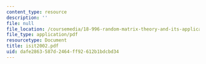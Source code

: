 ```yaml
---
content_type: resource
description: ''
file: null
file_location: /coursemedia/18-996-random-matrix-theory-and-its-applications-spring-2004/dafe2863587d2464ff92612b1bdcbd34_isit2002.pdf
file_type: application/pdf
resourcetype: Document
title: isit2002.pdf
uid: dafe2863-587d-2464-ff92-612b1bdcbd34
---
```

